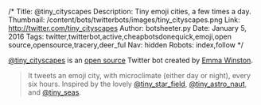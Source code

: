 /*
Title: @tiny_cityscapes
Description: Tiny emoji cities, a few times a day.
Thumbnail: /content/bots/twitterbots/images/tiny_cityscapes.png
Link: http://twitter.com/tiny_cityscapes
Author: botsheeter.py
Date: January 5, 2016
Tags: twitter,twitterbot,active,cheapbotsdonequick,emoji,open source,opensource,tracery,deer_ful
Nav: hidden
Robots: index,follow
*/

[@tiny_cityscapes](https://twitter.com/tiny_cityscapes) is an [open source](https://github.com/emmawinston/tiny_cityscapes) Twitter bot created by [Emma Winston](https://twitter.com/deer_ful). 

> It tweets an emoji city, with microclimate (either day or night), every six hours. Inspired by the lovely [@tiny_star_field](/bots/twitterbots/tiny_star_field), [@tiny_astro_naut](/bots/twitterbots/tiny_astro_naut), and [@tiny_seas](https://twitter.com/tiny_seas).
